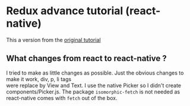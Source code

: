 # Redux advance tutorial (react-native)  
This a version from the [original tutorial](http://redux.js.org/docs/advanced/ExampleRedditAPI.html)  

## What changes from react to react-native ?   
I tried to make as little changes as possible. Just the obvious changes to make it work, div, p, li tags  
were replace by View and Text. I use the native Picker so I didn't create components/Picker.js.
The package `isomorphic-fetch` is not needed as react-native comes with `fetch` out of the box.  
 
